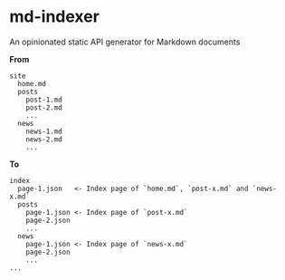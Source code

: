 # md-indexer

An opinionated static API generator for Markdown documents

**From**

```
site
  home.md
  posts
    post-1.md
    post-2.md
    ...
  news
    news-1.md
    news-2.md
    ...
```

**To**

```
index
  page-1.json   <- Index page of `home.md`, `post-x.md` and `news-x.md`
  posts
    page-1.json <- Index page of `post-x.md`
    page-2.json
    ...
  news
    page-1.json <- Index page of `news-x.md`
    page-2.json
    ...
...
```
